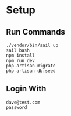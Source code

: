 # Setup

## Run Commands

```
./vendor/bin/sail up
sail bash
npm install
npm run dev
php artisan migrate
php artisan db:seed
```

## Login With

```
dave@test.com
password
```
